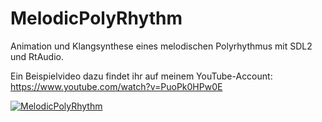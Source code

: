 # MelodicPolyRhythm
Animation und Klangsynthese eines melodischen Polyrhythmus mit SDL2 und RtAudio.

Ein Beispielvideo dazu findet ihr auf meinem YouTube-Account: https://www.youtube.com/watch?v=PuoPk0HPw0E

[![MelodicPolyRhythm](https://img.youtube.com/vi/PuoPk0HPw0E/0.jpg)](https://www.youtube.com/watch?v=PuoPk0HPw0E)
